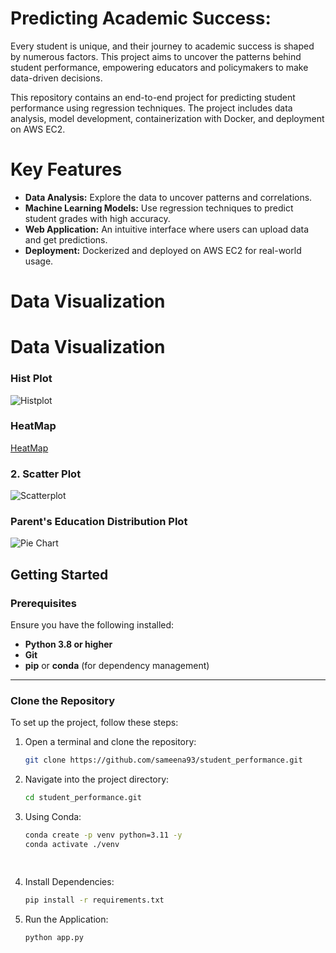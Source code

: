 # Predicting Academic Success:

Every student is unique, and their journey to academic success is shaped by numerous factors. This project aims to uncover the patterns behind student performance, empowering educators and policymakers to make data-driven decisions.

This repository contains an end-to-end project for predicting student performance using regression techniques. The project includes data analysis, model development, containerization with Docker, and deployment on AWS EC2.

# Key Features
- **Data Analysis:** Explore the data to uncover patterns and correlations.
- **Machine Learning Models:** Use regression techniques to predict student grades with high accuracy.
- **Web Application:** An intuitive interface where users can upload data and get predictions.
- **Deployment:** Dockerized and deployed on AWS EC2 for real-world usage.

# Data Visualization

# Data Visualization

### Hist Plot
![Histplot](https://github.com/sameena93/student_performance/blob/main/static/hist_plot.png)
### HeatMap
[HeatMap](https://github.com/sameena93/student_performance/blob/main/static/Heatmap.png)

### 2. Scatter Plot
![Scatterplot](https://github.com/sameena93/student_performance/blob/main/static/scatterplot.png)

### Parent's Education Distribution Plot
![Pie Chart](https://github.com/sameena93/student_performance/blob/main/static/parent_education_distribution.png)


## **Getting Started**

### **Prerequisites**  
Ensure you have the following installed:
- **Python 3.8 or higher**
- **Git**
- **pip** or **conda** (for dependency management)

---

### **Clone the Repository**  
To set up the project, follow these steps:

1. Open a terminal and clone the repository:
   ```bash
   git clone https://github.com/sameena93/student_performance.git

2. Navigate into the project directory:
   ```bash
   cd student_performance.git

3. Using Conda:
   ```bash
   conda create -p venv python=3.11 -y
   conda activate ./venv

  
4. Install Dependencies:
   ```bash
   pip install -r requirements.txt

5. Run the Application:
   ```bash
   python app.py
